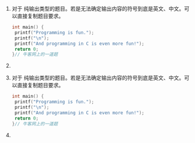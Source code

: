 1. 对于 纯输出类型的题目。若是无法确定输出内容的符号到底是英文、中文。可以直接复制题目要求。

   ```c++
   int main() {
   	printf("Programming is fun.");
   	printf("\n");
   	printf("And programming in C is even more fun!");
   	return 0;
   }// 牛客网上的一道题
   ```

2. 

1. 对于 纯输出类型的题目。若是无法确定输出内容的符号到底是英文、中文。可以直接复制题目要求。

   ```c++
   int main() {
   	printf("Programming is fun.");
   	printf("\n");
   	printf("And programming in C is even more fun!");
   	return 0;
   }// 牛客网上的一道题
   ```

2. 
